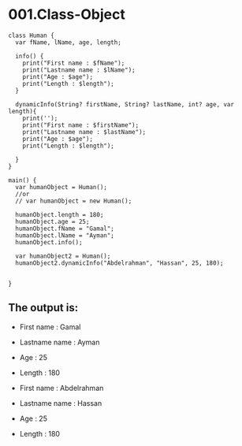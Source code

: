 # 001.Class-Object

```
class Human {
  var fName, lName, age, length;

  info() {
    print("First name : $fName");
    print("Lastname name : $lName");
    print("Age : $age");
    print("Length : $length");
  }

  dynamicInfo(String? firstName, String? lastName, int? age, var length){
    print('');
    print("First name : $firstName");
    print("Lastname name : $lastName");
    print("Age : $age");
    print("Length : $length");

  }
}

main() {
  var humanObject = Human();
  //or
  // var humanObject = new Human();

  humanObject.length = 180;
  humanObject.age = 25;
  humanObject.fName = "Gamal";
  humanObject.lName = "Ayman";
  humanObject.info();

  var humanObject2 = Human();
  humanObject2.dynamicInfo("Abdelrahman", "Hassan", 25, 180);


}

```

## The output is:

* First name : Gamal
* Lastname name : Ayman
* Age : 25
* Length : 180


* First name : Abdelrahman
* Lastname name : Hassan
* Age : 25
* Length : 180
